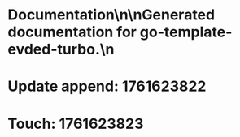 # Documentation\n\nGenerated documentation for go-template-evded-turbo.\n

# Update append: 1761623822

# Touch: 1761623823
